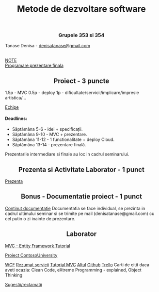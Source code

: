 <h1 align="center"> Metode de dezvoltare software </h1>
<br>
<h3 align="center">Grupele 353 si 354 </h3>

Tanase Denisa - denisatanase@gmail.com 

<br>
<a href="https://docs.google.com/spreadsheets/d/1SBkzGCq32yVwEtoU37eTORWsZwr3BZLPLc8e25pKKx4/edit?usp=sharing">NOTE</a>
<br>
<a href="https://docs.google.com/spreadsheets/d/1_1yJnbzgLJTKoho15k53n5cX6961rTbvFZ7xww0j09o/edit?usp=sharing">Programare prezentare finala</a>

<h2 align="center">Proiect - 3 puncte</h2>
1.5p - MVC
0.5p - deploy 
1p - dificultate/servicii/implicare/impresie artistica/...


<a href="https://docs.google.com/spreadsheets/d/1amgYh-Q6Iunb-her7gZtfMPpSmxns3Ks5wXu2-VLEN8/edit?usp=sharing">Echipe</a>


<h4>Deadlines:</h4> 
<ul>
  <li>Săptămâna 5-6 - idei + specificații.</li>
  <li>Săptămâna 9-10 - MVC + prezentare.</li>
  <li>Săptămâna 11-12 - 1 functionalitate + deploy Cloud.</li>
  <li>Săptămâna 13-14 - prezentare finală.</li>
</ul>
Prezentarile intermediare si finale au loc in cadrul seminarului.
<br>

<h2 align="center">Prezenta si Activitate Laborator - 1 punct</h2>
<a href="https://docs.google.com/spreadsheets/d/1PomMMi2i74YGPDtbK-BBCOomrNxRfWrVK7qwsRqNfgE/edit?usp=sharing">Prezenta</a>

<br>

<h2 align="center"> Bonus - Documentatie proiect - 1 punct</h2>
<a href="https://docs.google.com/document/d/1JU702EZb6_U6X5u_2mjBPM_SfmAbbVh7FW-hktA-q2A/edit?usp=sharing">Continut documentatie</a>
Documentatia se face individual, se prezinta in cadrul ultimului seminar si se trimite pe mail (denisatanase@gmail.com) cu cel putin o zi inainte de prezentare. 

<br>
<h2 align="center">Laborator</h2>

<a href="https://drive.google.com/file/d/1rNdDbqfToKVifmCQ0zmIstF5WbkBAhf9/view?usp=sharing">MVC - Entity Framework Tutorial</a>

<a href="https://github.com/DenisaTanase/ContosoUniversity">Proiect ContosoUniversity </a>

<a href="https://docs.microsoft.com/en-us/dotnet/framework/wcf/whats-wcf"> WCF</a>
<a href="https://drive.google.com/file/d/1Ky8Cwe-Tjgbpji2fy_K9Dkme4qN78xyY/view?usp=sharing"> Rezumat servicii</a>
<a href="https://www.codeproject.com/Articles/866143/Learn-MVC-Project-in-days-Day"> Tutorial MVC</a>
<a href="https://www.tutorialspoint.com/asp.net_mvc/">Altul</a>
<a href="https://guides.github.com/activities/hello-world/">Github</a>
<a href="https://trello.com/">Trello</a>
Carti de citit daca aveti ocazia: Clean Code, eXtreme Programming - explained, Object Thinking


<a href="https://goo.gl/forms/F5XycONQTcuftXiD3">Sugestii/reclamatii</a>

